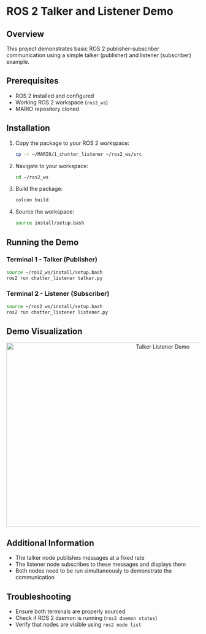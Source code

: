 # ROS 2 Talker and Listener Demo

## Overview
This project demonstrates basic ROS 2 publisher-subscriber communication using a simple talker (publisher) and listener (subscriber) example.

## Prerequisites
- ROS 2 installed and configured
- Working ROS 2 workspace (`ros2_ws`)
- MARIO repository cloned

## Installation

1. Copy the package to your ROS 2 workspace:
   ```bash
   cp -r ~/MARIO/1_chatter_listener ~/ros2_ws/src
   ```

2. Navigate to your workspace:
   ```bash
   cd ~/ros2_ws
   ```

3. Build the package:
   ```bash
   colcon build
   ```

4. Source the workspace:
   ```bash
   source install/setup.bash
   ```

## Running the Demo

### Terminal 1 - Talker (Publisher)
```bash
source ~/ros2_ws/install/setup.bash
ros2 run chatter_listener talker.py
```

### Terminal 2 - Listener (Subscriber)
```bash
source ~/ros2_ws/install/setup.bash
ros2 run chatter_listener listener.py
```

## Demo Visualization

<p align="center">
   <img src="assets/talker_listener.gif" width="800" height="480" alt="Talker Listener Demo">
</p>

## Additional Information
- The talker node publishes messages at a fixed rate
- The listener node subscribes to these messages and displays them
- Both nodes need to be run simultaneously to demonstrate the communication

## Troubleshooting
- Ensure both terminals are properly sourced
- Check if ROS 2 daemon is running (`ros2 daemon status`)
- Verify that nodes are visible using `ros2 node list`
